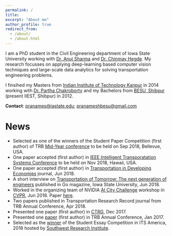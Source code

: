```yaml
---
permalink: /
title: 
excerpt: "About me"
author_profile: true
redirect_from: 
  - /about/
  - /about.html
---
```


I am a PhD student in the Civil Engineering department of Iowa State University working with [Dr. Anuj Sharma](https://www.ccee.iastate.edu/directory/?user_page=anujs) and [Dr. Chinmay Hegde](http://home.engineering.iastate.edu/~chinmay/).  My research focusses on applying deep-learning based computer vision techniques and large-scale data analytics for solving transportation engineering problems. 

I finsihed my Masters from [Indian Institute of Technology Kanpur](http://www.iitk.ac.in/) in 2014 working with [Dr. Partha Chakroborty](http://home.iitk.ac.in/~partha/) and my Bachelors from [BESU, Shibpur](http://www.iiests.ac.in/) (present IIEST, Shibpur) in 2012.

**Contact**: pranames@iastate.edu; pranameshbesu@gmail.com

News
======

* Selected as one of the winners of the Student Paper Competition (first author) of TRB [Mid-Year conference](http://www.cvent.com/events/managing-roadways-and-transit-together-to-move-people-into-a-new-age-of-technology-joint-midyear-con/custom-21-be08d3a7992a4ca7a5dc86b8605e0204.aspx) to be held on Sep 2018, Bellevue, USA.
* One paper accepted (first author) in [IEEE Intelligent Transporatation Systems Conference](https://ieee-itsc2018.org) to be held on Nov 2018, Hawaii, USA.
* One paper accepted (first author) in [Transportation in Developing Economies](https://link.springer.com/journal/40890) journal, Jun 2018.
* A short interview on [Transportation of Tomorrow: The next generation of engineers](http://www.go-explore-trans.org/post.cfm?ID=19070) published in Go magazine, Iowa State University, Jun 2018.
* Worked in the organizing team of NVIDIA [AI City Challenge](https://www.aicitychallenge.org/) workshop in [CVPR](http://cvpr2018.thecvf.com/), Jun 2018. Paper [here](http://openaccess.thecvf.com/content_cvpr_2018_workshops/papers/w3/Naphade_The_2018_NVIDIA_CVPR_2018_paper.pdf).
* Two papers published in Transportation Research Record journal from TRB Annual Conference, Apr 2018. 
* Presented one paper (first author) in [CTRG](https://www.civil.iitb.ac.in/ctrg2017/), Dec 2017.
* Presented one [paper](https://trid.trb.org/view/1439336) (first author) in TRB Annual Conference, Jan 2017.
* Selected as the [winner](https://news.engineering.iastate.edu/2016/06/28/ccee-students-sweep-awards-at-regional-national-intelligent-transportation-systems-contests/) of the Student Essay Competition in ITS America, 2016 hosted by [Southwest Research Institute](https://www.swri.org/).



